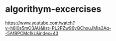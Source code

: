 # algorithym-excercises
https://www.youtube.com/watch?v=h8l0s5mO3AU&list=PL2PZw96yQChxuJMja3Aq--5AfBPCMc1kL&index=43
